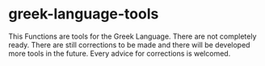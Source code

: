 # greek-language-tools
This Functions are tools for the Greek Language. There are not completely ready. 
There are still corrections to be made and there will be developed more tools in the future.
Every advice for corrections is welcomed.
